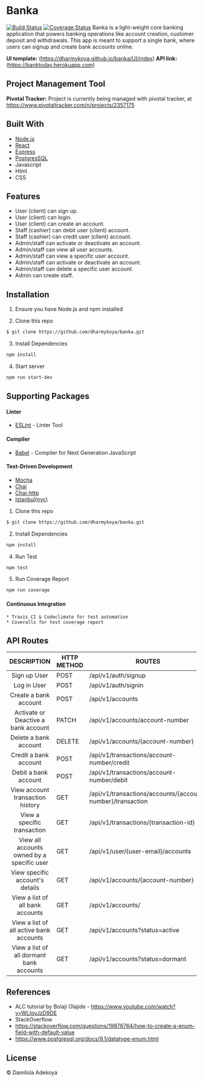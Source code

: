 

# Banka
[![Build Status](https://travis-ci.org/dharmykoya/banka_react.svg?branch=bg-test-fix-167825639)](https://travis-ci.org/dharmykoya/banka_react) [![Coverage Status](https://coveralls.io/repos/github/dharmykoya/banka_react/badge.svg?branch=bg-test-fix-167825639)](https://coveralls.io/github/dharmykoya/banka_react?branch=bg-test-fix-167825639)
Banka is a light-weight core banking application that powers banking operations like account creation, customer deposit and withdrawals. This app is meant to support a single bank, where users can signup and create bank accounts online.

**UI template:** (https://dharmykoya.github.io/banka/UI/index)
**API link:** (https://banktoday.herokuapp.com)

## Project Management Tool

**Pivotal Tracker:** Project is currently being managed with pivotal tracker, at https://www.pivotaltracker.com/n/projects/2357175

## Built With

- [Node.js](https://nodejs.org/en/)
- [React](https://reactjs.org)
- [Express](https://expressjs.com)
- [PostgresSQL](https://postgresql.org)
- Javascript
- Html
- CSS

## Features

- User (client) can sign up.
- User (client) can login.
- User (client) can create an account.
- Staff (cashier) can debit user (client) account.
- Staff (cashier) can credit user (client) account.
- Admin/staff can activate or deactivate an account.
- Admin/staff can view all user accounts.
- Admin/staff can view a specific user account.
- Admin/staff can activate or deactivate an account.
- Admin/staff can delete a specific user account.
- Admin can create staff.

## Installation

1. Ensure you have Node.js and npm installed

2. Clone this repo

```bash
$ git clone https://github.com/dharmykoya/banka.git
```

3. Install Dependencies

```bash
npm install
```

4. Start server

```bash
npm run start-dev
```

## Supporting Packages

#### Linter

- [ESLint](https://eslint.org/) - Linter Tool

#### Compiler

- [Babel](https://eslint.org/) - Compiler for Next Generation JavaScript

#### Test-Driven Development

- [Mocha](https://mochajs.org/)
- [Chai](http://chaijs.com/)
- [Chai-http](https://github.com/visionmedia/supertest)
- [Istanbul(nyc)](https://istanbul.js.org/)

1. Clone this repo

```bash
$ git clone https://github.com/dharmykoya/banka.git
```

2. Install Dependencies

```bash
npm install
```

4. Run Test

```bash
npm test
```

5. Run Coverage Report

```bash
npm run coverage
```

#### Continuous Integration

    * Travis CI & Codeclimate for test automation
    * Coveralls for test coverage report

## API Routes

|                DESCRIPTION                 | HTTP METHOD | ROUTES                                                     |
| :----------------------------------------: | ----------- | ---------------------------------------------------------- |
|                Sign up User                | POST        | /api/v1/auth/signup                                        |
|                Log in User                 | POST        | /api/v1/auth/signin                                        |
|           Create a bank account            | POST        | /api/v1/accounts                                           |
|    Activate or Deactive a bank account     | PATCH       | /api/v1/accounts/account-number                            |
|           Delete a bank account            | DELETE      | /api/v1/accounts/{account-number}                          |
|           Credit a bank account            | POST        | /api/v1/transactions/account-number/credit                 |
|            Debit a bank account            | POST        | /api/v1/transactions/account-number/debit                  |
|      View account transaction history      | GET         | /api/v1/transactions/accounts/{account-number}/transaction |
|        View a specific transaction         | GET         | /api/v1/transactions/{transaction-id}                      |
| View all accounts owned by a specific user | GET         | /api/v1/user/{user-email}/accounts                         |
|      View specific account's details       | GET         | /api/v1/accounts/{account-number}                          |
|      View a list of all bank accounts      | GET         | /api/v1/accounts/                                          |
|  View a list of all active bank accounts   | GET         | /api/v1/accounts?status=active                             |
|  View a list of all dormant bank accounts  | GET         | /api/v1/accounts?status=dormant                            |

## References

- ALC tutorial by Bolaji Olajide - https://www.youtube.com/watch?v=WLIqvJzD9DE
- StackOverflow
- https://stackoverflow.com/questions/19876764/how-to-create-a-enum-field-with-default-value
- https://www.postgresql.org/docs/9.1/datatype-enum.html

## License

&copy; Damilola Adekoya
